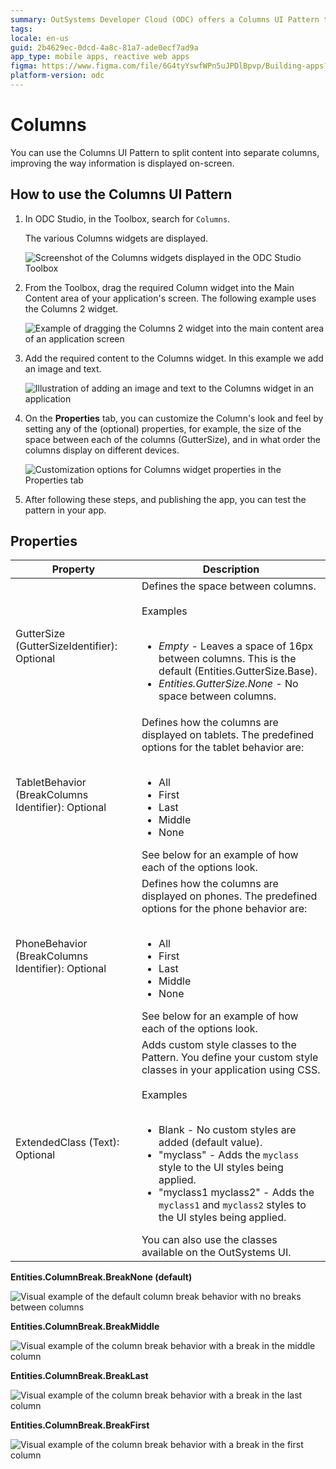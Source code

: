 ```yaml
---
summary: OutSystems Developer Cloud (ODC) offers a Columns UI Pattern to enhance on-screen content organization by splitting it into separate columns.
tags:
locale: en-us
guid: 2b4629ec-0dcd-4a8c-81a7-ade0ecf7ad9a
app_type: mobile apps, reactive web apps
figma: https://www.figma.com/file/6G4tyYswfWPn5uJPDlBpvp/Building-apps?type=design&node-id=3203%3A8947&t=ZwHw8hXeFhwYsO5V-1
platform-version: odc
---
```

# Columns

You can use the Columns UI Pattern to split content into separate columns, improving the way information is displayed on-screen.

## How to use the Columns UI Pattern

1. In ODC Studio, in the Toolbox, search for `Columns`.

    The various Columns widgets are displayed. 

    ![Screenshot of the Columns widgets displayed in the ODC Studio Toolbox](images/columnsmob-image-1.png "Columns Widgets in ODC Studio Toolbox")

1. From the Toolbox, drag the required Column widget into the Main Content area of your application's screen. The following example uses the Columns 2 widget.

    ![Example of dragging the Columns 2 widget into the main content area of an application screen](images/columnsmob-image-3.png "Dragging Columns 2 Widget into Main Content Area")

1. Add the required content to the Columns widget. In this example we add an image and text.

    ![Illustration of adding an image and text to the Columns widget in an application](images/columnsmob-image-4.png "Adding Content to Columns Widget")

1. On the **Properties** tab, you can customize the Column's look and feel by setting any of the (optional) properties, for example, the size of the space between each of the columns (GutterSize), and in what order the columns display on different devices. 

    ![Customization options for Columns widget properties in the Properties tab](images/columnsmob-image-2.png "Customizing Columns Properties")

1. After following these steps, and publishing the app, you can test the pattern in your app. 

## Properties

**Property** |  **Description** |  
---|---
GutterSize (GutterSizeIdentifier): Optional | Defines the space between columns.<br/><br/>Examples<br/><br/><ul><li>_Empty_ - Leaves a space of 16px between columns. This is the default (Entities.GutterSize.Base).</li><li>_Entities.GutterSize.None_ - No space between columns.</li></ul> |
TabletBehavior (BreakColumns Identifier): Optional | Defines how the columns are displayed on tablets. The predefined options for the tablet behavior are:<br/><br/><ul><li>All</li><li>First</li><li>Last</li><li>Middle</li><li>None</li></ul>See below for an example of how each of the options look. |
PhoneBehavior (BreakColumns Identifier): Optional | Defines how the columns are displayed on phones. The predefined options for the phone behavior are:<br/><br/><ul><li>All</li><li>First</li><li>Last</li><li>Middle</li><li>None</li></ul>See below for an example of how each of the options look. |
ExtendedClass (Text): Optional | Adds custom style classes to the Pattern. You define your custom style classes in your application using CSS.<br/><br/>Examples<br/><br/><ul><li>Blank - No custom styles are added (default value).</li><li>"myclass" - Adds the ``myclass`` style to the UI styles being applied.</li><li>"myclass1 myclass2" - Adds the ``myclass1`` and ``myclass2`` styles to the UI styles being applied.</li></ul>You can also use the classes available on the OutSystems UI. 

**Entities.ColumnBreak.BreakNone (default)**

![Visual example of the default column break behavior with no breaks between columns](images/Column_break_none.png "Default Column Break Behavior")  

**Entities.ColumnBreak.BreakMiddle**

![Visual example of the column break behavior with a break in the middle column](images/Column_break_middle.png "Column Break Middle Option")

**Entities.ColumnBreak.BreakLast**

![Visual example of the column break behavior with a break in the last column](images/Column_break_last.png "Column Break Last Option")

**Entities.ColumnBreak.BreakFirst**

![Visual example of the column break behavior with a break in the first column](images/Column_break_first.png "Column Break First Option")

